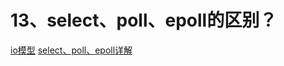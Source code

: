 # 13、select、poll、epoll的区别？
[io模型](https://www.jianshu.com/p/486b0965c296)
[select、poll、epoll详解](https://www.jianshu.com/p/dfd940e7fca2)